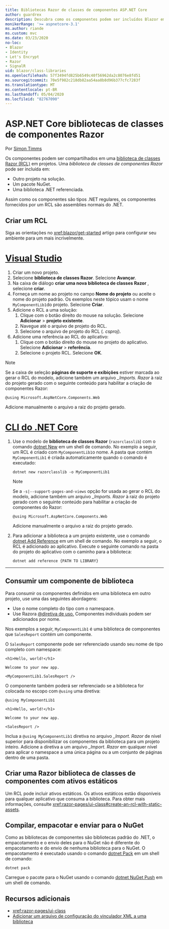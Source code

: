 ```yaml
---
title: Bibliotecas Razor de classes de componentes ASP.NET Core
author: guardrex
description: Descubra como os componentes podem ser incluídos Blazor em aplicativos de uma biblioteca de componentes externos.
monikerRange: '>= aspnetcore-3.1'
ms.author: riande
ms.custom: mvc
ms.date: 03/23/2020
no-loc:
- Blazor
- Identity
- Let's Encrypt
- Razor
- SignalR
uid: blazor/class-libraries
ms.openlocfilehash: 57f3494fd825b6549c40f56962da2c8076e8fd51
ms.sourcegitcommit: 70e5f982c218db82aa54aa8b8d96b377cfc7283f
ms.translationtype: MT
ms.contentlocale: pt-BR
ms.lasthandoff: 05/04/2020
ms.locfileid: "82767090"
---
```

# <a name="aspnet-core-razor-components-class-libraries"></a>ASP.NET Core bibliotecas de classes de componentes Razor

Por [Simon Timms](https://github.com/stimms)

Os componentes podem ser compartilhados em uma [biblioteca de classes Razor (RCL)](xref:razor-pages/ui-class) em projetos. Uma *biblioteca de classes de componentes Razor* pode ser incluída em:

* Outro projeto na solução.
* Um pacote NuGet.
* Uma biblioteca .NET referenciada.

Assim como os componentes são tipos .NET regulares, os componentes fornecidos por um RCL são assemblies normais do .NET.

## <a name="create-an-rcl"></a>Criar um RCL

Siga as orientações no <xref:blazor/get-started> artigo para configurar seu ambiente para um mais incrivelmente.

# <a name="visual-studio"></a>[Visual Studio](#tab/visual-studio)

1. Criar um novo projeto.
1. Selecione **biblioteca de classes Razor**. Selecione **Avançar**.
1. Na caixa de diálogo **criar uma nova biblioteca de classes Razor** , selecione **criar**.
1. Forneça um nome ao projeto no campo **Nome do projeto** ou aceite o nome do projeto padrão. Os exemplos neste tópico usam o nome `MyComponentLib1`do projeto. Selecione **Criar**.
1. Adicione o RCL a uma solução:
   1. Clique com o botão direito do mouse na solução. Selecione **Adicionar** > **projeto existente**.
   1. Navegue até o arquivo de projeto do RCL.
   1. Selecione o arquivo de projeto do RCL (*. csproj*).
1. Adicione uma referência ao RCL do aplicativo:
   1. Clique com o botão direito do mouse no projeto do aplicativo. Selecione **Adicionar** > **referência**.
   1. Selecione o projeto RCL. Selecione **OK**.

> [!NOTE]
> Se a caixa de seleção **páginas de suporte e exibições** estiver marcada ao gerar o RCL do modelo, adicione também um arquivo *_Imports. Razor* à raiz do projeto gerado com o seguinte conteúdo para habilitar a criação de componentes Razor:
>
> ```razor
> @using Microsoft.AspNetCore.Components.Web
> ```
>
> Adicione manualmente o arquivo a raiz do projeto gerado.

# <a name="net-core-cli"></a>[CLI do .NET Core](#tab/netcore-cli)

1. Use o modelo de **biblioteca de classes Razor** (`razorclasslib`) com o comando [dotnet New](/dotnet/core/tools/dotnet-new) em um shell de comando. No exemplo a seguir, um RCL é criado com `MyComponentLib1`o nome. A pasta que contém `MyComponentLib1` é criada automaticamente quando o comando é executado:

   ```dotnetcli
   dotnet new razorclasslib -o MyComponentLib1
   ```

   > [!NOTE]
   > Se a `-s|--support-pages-and-views` opção for usada ao gerar o RCL do modelo, adicione também um arquivo *_Imports. Razor* à raiz do projeto gerado com o seguinte conteúdo para habilitar a criação de componentes do Razor:
   >
   > ```razor
   > @using Microsoft.AspNetCore.Components.Web
   > ```
   >
   > Adicione manualmente o arquivo a raiz do projeto gerado.

1. Para adicionar a biblioteca a um projeto existente, use o comando [dotnet Add Reference](/dotnet/core/tools/dotnet-add-reference) em um shell de comando. No exemplo a seguir, o RCL é adicionado ao aplicativo. Execute o seguinte comando na pasta do projeto do aplicativo com o caminho para a biblioteca:

   ```dotnetcli
   dotnet add reference {PATH TO LIBRARY}
   ```

---

## <a name="consume-a-library-component"></a>Consumir um componente de biblioteca

Para consumir os componentes definidos em uma biblioteca em outro projeto, use uma das seguintes abordagens:

* Use o nome completo do tipo com o namespace.
* Use Razora [ \@diretiva de uso.](xref:mvc/views/razor#using) Componentes individuais podem ser adicionados por nome.

Nos exemplos a seguir, `MyComponentLib1` é uma biblioteca de componentes que `SalesReport` contém um componente.

O `SalesReport` componente pode ser referenciado usando seu nome de tipo completo com namespace:

```razor
<h1>Hello, world!</h1>

Welcome to your new app.

<MyComponentLib1.SalesReport />
```

O componente também poderá ser referenciado se a biblioteca for colocada no escopo com `@using` uma diretiva:

```razor
@using MyComponentLib1

<h1>Hello, world!</h1>

Welcome to your new app.

<SalesReport />
```

Inclua a `@using MyComponentLib1` diretiva no arquivo *_Import. Razor* de nível superior para disponibilizar os componentes da biblioteca para um projeto inteiro. Adicione a diretiva a um arquivo *_Import. Razor* em qualquer nível para aplicar o namespace a uma única página ou a um conjunto de páginas dentro de uma pasta.

## <a name="create-a-razor-components-class-library-with-static-assets"></a>Criar uma Razor biblioteca de classes de componentes com ativos estáticos

Um RCL pode incluir ativos estáticos. Os ativos estáticos estão disponíveis para qualquer aplicativo que consuma a biblioteca. Para obter mais informações, consulte <xref:razor-pages/ui-class#create-an-rcl-with-static-assets>.

## <a name="build-pack-and-ship-to-nuget"></a>Compilar, empacotar e enviar para o NuGet

Como as bibliotecas de componentes são bibliotecas padrão do .NET, o empacotamento e o envio deles para o NuGet não é diferente do empacotamento e do envio de nenhuma biblioteca para o NuGet. O empacotamento é executado usando o comando [dotnet Pack](/dotnet/core/tools/dotnet-pack) em um shell de comando:

```dotnetcli
dotnet pack
```

Carregue o pacote para o NuGet usando o comando [dotnet NuGet Push](/dotnet/core/tools/dotnet-nuget-push) em um shell de comando.

## <a name="additional-resources"></a>Recursos adicionais

* <xref:razor-pages/ui-class>
* [Adicionar um arquivo de configuração do vinculador XML a uma biblioteca](xref:host-and-deploy/blazor/configure-linker#add-an-xml-linker-configuration-file-to-a-library)
